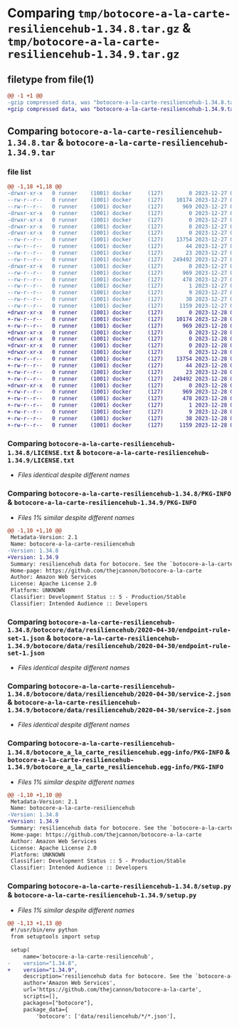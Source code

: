 # Comparing `tmp/botocore-a-la-carte-resiliencehub-1.34.8.tar.gz` & `tmp/botocore-a-la-carte-resiliencehub-1.34.9.tar.gz`

## filetype from file(1)

```diff
@@ -1 +1 @@
-gzip compressed data, was "botocore-a-la-carte-resiliencehub-1.34.8.tar", last modified: Wed Dec 27 01:06:57 2023, max compression
+gzip compressed data, was "botocore-a-la-carte-resiliencehub-1.34.9.tar", last modified: Thu Dec 28 01:06:59 2023, max compression
```

## Comparing `botocore-a-la-carte-resiliencehub-1.34.8.tar` & `botocore-a-la-carte-resiliencehub-1.34.9.tar`

### file list

```diff
@@ -1,18 +1,18 @@
-drwxr-xr-x   0 runner    (1001) docker     (127)        0 2023-12-27 01:06:57.507351 botocore-a-la-carte-resiliencehub-1.34.8/
--rw-r--r--   0 runner    (1001) docker     (127)    10174 2023-12-27 01:06:57.000000 botocore-a-la-carte-resiliencehub-1.34.8/LICENSE.txt
--rw-r--r--   0 runner    (1001) docker     (127)      969 2023-12-27 01:06:57.507351 botocore-a-la-carte-resiliencehub-1.34.8/PKG-INFO
-drwxr-xr-x   0 runner    (1001) docker     (127)        0 2023-12-27 01:06:57.503351 botocore-a-la-carte-resiliencehub-1.34.8/botocore/
-drwxr-xr-x   0 runner    (1001) docker     (127)        0 2023-12-27 01:06:57.503351 botocore-a-la-carte-resiliencehub-1.34.8/botocore/data/
-drwxr-xr-x   0 runner    (1001) docker     (127)        0 2023-12-27 01:06:57.503351 botocore-a-la-carte-resiliencehub-1.34.8/botocore/data/resiliencehub/
-drwxr-xr-x   0 runner    (1001) docker     (127)        0 2023-12-27 01:06:57.507351 botocore-a-la-carte-resiliencehub-1.34.8/botocore/data/resiliencehub/2020-04-30/
--rw-r--r--   0 runner    (1001) docker     (127)    13754 2023-12-27 01:06:29.000000 botocore-a-la-carte-resiliencehub-1.34.8/botocore/data/resiliencehub/2020-04-30/endpoint-rule-set-1.json
--rw-r--r--   0 runner    (1001) docker     (127)       44 2023-12-27 01:06:29.000000 botocore-a-la-carte-resiliencehub-1.34.8/botocore/data/resiliencehub/2020-04-30/examples-1.json
--rw-r--r--   0 runner    (1001) docker     (127)       23 2023-12-27 01:06:29.000000 botocore-a-la-carte-resiliencehub-1.34.8/botocore/data/resiliencehub/2020-04-30/paginators-1.json
--rw-r--r--   0 runner    (1001) docker     (127)   249492 2023-12-27 01:06:29.000000 botocore-a-la-carte-resiliencehub-1.34.8/botocore/data/resiliencehub/2020-04-30/service-2.json
-drwxr-xr-x   0 runner    (1001) docker     (127)        0 2023-12-27 01:06:57.507351 botocore-a-la-carte-resiliencehub-1.34.8/botocore_a_la_carte_resiliencehub.egg-info/
--rw-r--r--   0 runner    (1001) docker     (127)      969 2023-12-27 01:06:57.000000 botocore-a-la-carte-resiliencehub-1.34.8/botocore_a_la_carte_resiliencehub.egg-info/PKG-INFO
--rw-r--r--   0 runner    (1001) docker     (127)      478 2023-12-27 01:06:57.000000 botocore-a-la-carte-resiliencehub-1.34.8/botocore_a_la_carte_resiliencehub.egg-info/SOURCES.txt
--rw-r--r--   0 runner    (1001) docker     (127)        1 2023-12-27 01:06:57.000000 botocore-a-la-carte-resiliencehub-1.34.8/botocore_a_la_carte_resiliencehub.egg-info/dependency_links.txt
--rw-r--r--   0 runner    (1001) docker     (127)        9 2023-12-27 01:06:57.000000 botocore-a-la-carte-resiliencehub-1.34.8/botocore_a_la_carte_resiliencehub.egg-info/top_level.txt
--rw-r--r--   0 runner    (1001) docker     (127)       38 2023-12-27 01:06:57.507351 botocore-a-la-carte-resiliencehub-1.34.8/setup.cfg
--rw-r--r--   0 runner    (1001) docker     (127)     1159 2023-12-27 01:06:57.000000 botocore-a-la-carte-resiliencehub-1.34.8/setup.py
+drwxr-xr-x   0 runner    (1001) docker     (127)        0 2023-12-28 01:06:59.030415 botocore-a-la-carte-resiliencehub-1.34.9/
+-rw-r--r--   0 runner    (1001) docker     (127)    10174 2023-12-28 01:06:58.000000 botocore-a-la-carte-resiliencehub-1.34.9/LICENSE.txt
+-rw-r--r--   0 runner    (1001) docker     (127)      969 2023-12-28 01:06:59.030415 botocore-a-la-carte-resiliencehub-1.34.9/PKG-INFO
+drwxr-xr-x   0 runner    (1001) docker     (127)        0 2023-12-28 01:06:59.030415 botocore-a-la-carte-resiliencehub-1.34.9/botocore/
+drwxr-xr-x   0 runner    (1001) docker     (127)        0 2023-12-28 01:06:59.030415 botocore-a-la-carte-resiliencehub-1.34.9/botocore/data/
+drwxr-xr-x   0 runner    (1001) docker     (127)        0 2023-12-28 01:06:59.030415 botocore-a-la-carte-resiliencehub-1.34.9/botocore/data/resiliencehub/
+drwxr-xr-x   0 runner    (1001) docker     (127)        0 2023-12-28 01:06:59.030415 botocore-a-la-carte-resiliencehub-1.34.9/botocore/data/resiliencehub/2020-04-30/
+-rw-r--r--   0 runner    (1001) docker     (127)    13754 2023-12-28 01:06:26.000000 botocore-a-la-carte-resiliencehub-1.34.9/botocore/data/resiliencehub/2020-04-30/endpoint-rule-set-1.json
+-rw-r--r--   0 runner    (1001) docker     (127)       44 2023-12-28 01:06:26.000000 botocore-a-la-carte-resiliencehub-1.34.9/botocore/data/resiliencehub/2020-04-30/examples-1.json
+-rw-r--r--   0 runner    (1001) docker     (127)       23 2023-12-28 01:06:26.000000 botocore-a-la-carte-resiliencehub-1.34.9/botocore/data/resiliencehub/2020-04-30/paginators-1.json
+-rw-r--r--   0 runner    (1001) docker     (127)   249492 2023-12-28 01:06:26.000000 botocore-a-la-carte-resiliencehub-1.34.9/botocore/data/resiliencehub/2020-04-30/service-2.json
+drwxr-xr-x   0 runner    (1001) docker     (127)        0 2023-12-28 01:06:59.030415 botocore-a-la-carte-resiliencehub-1.34.9/botocore_a_la_carte_resiliencehub.egg-info/
+-rw-r--r--   0 runner    (1001) docker     (127)      969 2023-12-28 01:06:58.000000 botocore-a-la-carte-resiliencehub-1.34.9/botocore_a_la_carte_resiliencehub.egg-info/PKG-INFO
+-rw-r--r--   0 runner    (1001) docker     (127)      478 2023-12-28 01:06:59.000000 botocore-a-la-carte-resiliencehub-1.34.9/botocore_a_la_carte_resiliencehub.egg-info/SOURCES.txt
+-rw-r--r--   0 runner    (1001) docker     (127)        1 2023-12-28 01:06:58.000000 botocore-a-la-carte-resiliencehub-1.34.9/botocore_a_la_carte_resiliencehub.egg-info/dependency_links.txt
+-rw-r--r--   0 runner    (1001) docker     (127)        9 2023-12-28 01:06:58.000000 botocore-a-la-carte-resiliencehub-1.34.9/botocore_a_la_carte_resiliencehub.egg-info/top_level.txt
+-rw-r--r--   0 runner    (1001) docker     (127)       38 2023-12-28 01:06:59.030415 botocore-a-la-carte-resiliencehub-1.34.9/setup.cfg
+-rw-r--r--   0 runner    (1001) docker     (127)     1159 2023-12-28 01:06:58.000000 botocore-a-la-carte-resiliencehub-1.34.9/setup.py
```

### Comparing `botocore-a-la-carte-resiliencehub-1.34.8/LICENSE.txt` & `botocore-a-la-carte-resiliencehub-1.34.9/LICENSE.txt`

 * *Files identical despite different names*

### Comparing `botocore-a-la-carte-resiliencehub-1.34.8/PKG-INFO` & `botocore-a-la-carte-resiliencehub-1.34.9/PKG-INFO`

 * *Files 1% similar despite different names*

```diff
@@ -1,10 +1,10 @@
 Metadata-Version: 2.1
 Name: botocore-a-la-carte-resiliencehub
-Version: 1.34.8
+Version: 1.34.9
 Summary: resiliencehub data for botocore. See the `botocore-a-la-carte` package for more info.
 Home-page: https://github.com/thejcannon/botocore-a-la-carte
 Author: Amazon Web Services
 License: Apache License 2.0
 Platform: UNKNOWN
 Classifier: Development Status :: 5 - Production/Stable
 Classifier: Intended Audience :: Developers
```

### Comparing `botocore-a-la-carte-resiliencehub-1.34.8/botocore/data/resiliencehub/2020-04-30/endpoint-rule-set-1.json` & `botocore-a-la-carte-resiliencehub-1.34.9/botocore/data/resiliencehub/2020-04-30/endpoint-rule-set-1.json`

 * *Files identical despite different names*

### Comparing `botocore-a-la-carte-resiliencehub-1.34.8/botocore/data/resiliencehub/2020-04-30/service-2.json` & `botocore-a-la-carte-resiliencehub-1.34.9/botocore/data/resiliencehub/2020-04-30/service-2.json`

 * *Files identical despite different names*

### Comparing `botocore-a-la-carte-resiliencehub-1.34.8/botocore_a_la_carte_resiliencehub.egg-info/PKG-INFO` & `botocore-a-la-carte-resiliencehub-1.34.9/botocore_a_la_carte_resiliencehub.egg-info/PKG-INFO`

 * *Files 1% similar despite different names*

```diff
@@ -1,10 +1,10 @@
 Metadata-Version: 2.1
 Name: botocore-a-la-carte-resiliencehub
-Version: 1.34.8
+Version: 1.34.9
 Summary: resiliencehub data for botocore. See the `botocore-a-la-carte` package for more info.
 Home-page: https://github.com/thejcannon/botocore-a-la-carte
 Author: Amazon Web Services
 License: Apache License 2.0
 Platform: UNKNOWN
 Classifier: Development Status :: 5 - Production/Stable
 Classifier: Intended Audience :: Developers
```

### Comparing `botocore-a-la-carte-resiliencehub-1.34.8/setup.py` & `botocore-a-la-carte-resiliencehub-1.34.9/setup.py`

 * *Files 1% similar despite different names*

```diff
@@ -1,13 +1,13 @@
 #!/usr/bin/env python
 from setuptools import setup
 
 setup(
     name='botocore-a-la-carte-resiliencehub',
-    version="1.34.8",
+    version="1.34.9",
     description='resiliencehub data for botocore. See the `botocore-a-la-carte` package for more info.',
     author='Amazon Web Services',
     url='https://github.com/thejcannon/botocore-a-la-carte',
     scripts=[],
     packages=["botocore"],
     package_data={
         'botocore': ['data/resiliencehub/*/*.json'],
```

